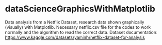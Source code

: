 # dataScienceGraphicsWithMatplotlib
Data analysis from a Netflix Dataset, research data shown graphically (visually) with Matplotlib. Necessary netflix.csv file for the codes to work normally and the algorithm to read the correct data. Dataset documentation: https://www.kaggle.com/datasets/yaminh/netflix-dataset-for-analysis
